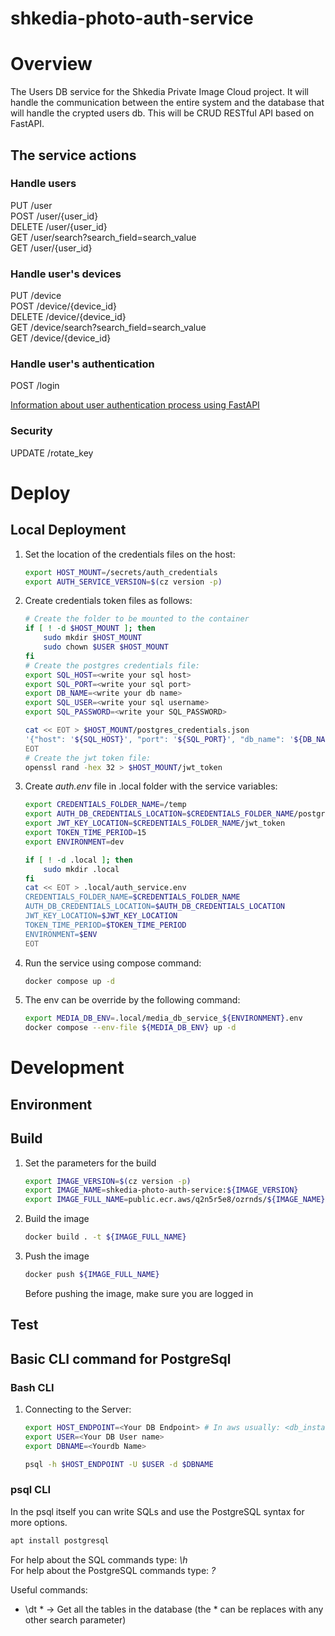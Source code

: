 # shkedia-photo-auth-service

# Overview
The Users DB service for the Shkedia Private Image Cloud project.
It will handle the communication between the entire system and the database that will handle the crypted users db.
This will be CRUD RESTful API based on FastAPI.

## The service actions
### Handle users
PUT /user  
POST /user/{user_id}  
DELETE /user/{user_id}    
GET /user/search?search_field=search_value    
GET /user/{user_id}  

### Handle user's devices
PUT /device  
POST /device/{device_id}  
DELETE /device/{device_id}  
GET /device/search?search_field=search_value  
GET /device/{device_id}  

### Handle user's authentication
POST /login 

[Information about user authentication process using FastAPI](https://fastapi.tiangolo.com/tutorial/security/simple-oauth2/)

### Security
UPDATE /rotate_key

# Deploy
## Local Deployment
1. Set the location of the credentials files on the host:
    ```bash
    export HOST_MOUNT=/secrets/auth_credentials
    export AUTH_SERVICE_VERSION=$(cz version -p)
    ```
1. Create credentials token files as follows:
    ```bash
    # Create the folder to be mounted to the container
    if [ ! -d $HOST_MOUNT ]; then
        sudo mkdir $HOST_MOUNT
        sudo chown $USER $HOST_MOUNT
    fi
    # Create the postgres credentials file:
    export SQL_HOST=<write your sql host>
    export SQL_PORT=<write your sql port>
    export DB_NAME=<write your db name>
    export SQL_USER=<write your sql username>
    export SQL_PASSWORD=<write your SQL_PASSWORD>

    cat << EOT > $HOST_MOUNT/postgres_credentials.json
    '{"host": '${SQL_HOST}', "port": '${SQL_PORT}', "db_name": '${DB_NAME}', "user": '${SQL_USER}', "password": '${SQL_PASSWORD}'}'
    EOT
    # Create the jwt token file:
    openssl rand -hex 32 > $HOST_MOUNT/jwt_token
    ```
1. Create *auth.env* file in .local folder with the service variables:
    ```bash
    export CREDENTIALS_FOLDER_NAME=/temp
    export AUTH_DB_CREDENTIALS_LOCATION=$CREDENTIALS_FOLDER_NAME/postgres_credentials.json
    export JWT_KEY_LOCATION=$CREDENTIALS_FOLDER_NAME/jwt_token
    export TOKEN_TIME_PERIOD=15
    export ENVIRONMENT=dev

    if [ ! -d .local ]; then
        sudo mkdir .local
    fi
    cat << EOT > .local/auth_service.env
    CREDENTIALS_FOLDER_NAME=$CREDENTIALS_FOLDER_NAME
    AUTH_DB_CREDENTIALS_LOCATION=$AUTH_DB_CREDENTIALS_LOCATION
    JWT_KEY_LOCATION=$JWT_KEY_LOCATION
    TOKEN_TIME_PERIOD=$TOKEN_TIME_PERIOD
    ENVIRONMENT=$ENV
    EOT
    ```
1. Run the service using compose command:
    ```bash
    docker compose up -d
    ```
1. The env can be override by the following command:
    ```bash
    export MEDIA_DB_ENV=.local/media_db_service_${ENVIRONMENT}.env
    docker compose --env-file ${MEDIA_DB_ENV} up -d
    ```

# Development
## Environment

## Build
1. Set the parameters for the build
    ```bash
    export IMAGE_VERSION=$(cz version -p)
    export IMAGE_NAME=shkedia-photo-auth-service:${IMAGE_VERSION}
    export IMAGE_FULL_NAME=public.ecr.aws/q2n5r5e8/ozrnds/${IMAGE_NAME}
    ```
2. Build the image
    ```bash
    docker build . -t ${IMAGE_FULL_NAME}
    ```
3. Push the image
    ```bash
    docker push ${IMAGE_FULL_NAME}
    ```
    Before pushing the image, make sure you are logged in
## Test

## Basic CLI command for PostgreSql
### Bash CLI
1. Connecting to the Server:
    ```bash
    export HOST_ENDPOINT=<Your DB Endpoint> # In aws usually: <db_instance_name>.<region>.rds.amazonaws.com
    export USER=<Your DB User name>
    export DBNAME=<Yourdb Name>

    psql -h $HOST_ENDPOINT -U $USER -d $DBNAME
    ```
### psql CLI
In the psql itself you can write SQLs and use the PostgreSQL syntax for more options.  
```bash
apt install postgresql
```
For help about the SQL commands type: *\h*  
For help about the PostgreSQL commands type: *\?*

Useful commands:
- \dt * -> Get all the tables in the database (the * can be replaces with any other search parameter)
